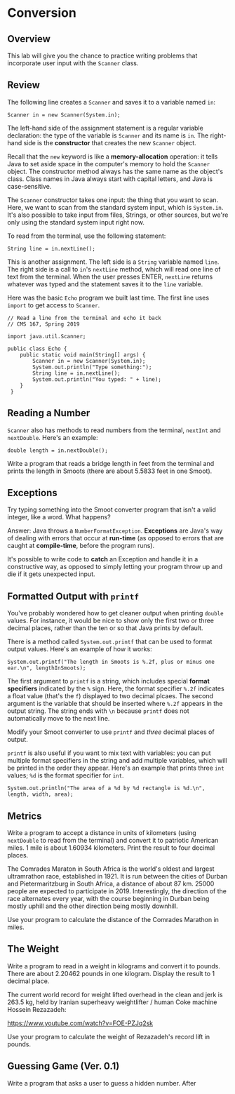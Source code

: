 # Conversion

## Overview

This lab will give you the chance to practice writing problems that incorporate user input with the `Scanner` class.

## Review

The following line creates a `Scanner` and saves it to a variable named `in`:

```
Scanner in = new Scanner(System.in);
```

The left-hand side of the assignment statement is a regular variable declaration: the type of the variable is `Scanner` and its name is
`in`. The right-hand side is the **constructor** that creates the new `Scanner` object.

Recall that the `new` keyword is like a **memory-allocation** operation: it tells Java to set aside space in the computer's memory to
hold the `Scanner` object. The constructor method always has the same name as the object's class. Class names in Java always start with
capital letters, and Java is case-sensitive.

The `Scanner` constructor takes one input: the thing that you want to scan. Here, we want to scan from the standard system input,
which is `System.in`. It's also possible to take input from files, Strings, or other sources, but we're only using the standard system 
input right now.

To read from the terminal, use the following statement:

```
String line = in.nextLine();
```

This is another assignment. The left side is a `String` variable named `line`. The right side is a call to `in`'s `nextLine` method, 
which will read one line of text from the terminal. When the user presses ENTER, `nextLine` returns whatever was typed and the statement 
saves it to the `line` variable.

Here was the basic `Echo` program we built last time. The first line uses `import` to get access to `Scanner`.

```
// Read a line from the terminal and echo it back
// CMS 167, Spring 2019

import java.util.Scanner;

public class Echo {
    public static void main(String[] args) {
        Scanner in = new Scanner(System.in);
        System.out.println("Type something:");
        String line = in.nextLine();
        System.out.println("You typed: " + line);
    }
 }
```

## Reading a Number

`Scanner` also has methods to read numbers from the terminal, `nextInt` and `nextDouble`. Here's an example:

```
double length = in.nextDouble();
```

Write a program that reads a bridge length in feet from the terminal and prints the length in Smoots (there are about 5.5833 feet in one
Smoot).


## Exceptions

Try typing something into the Smoot converter program that isn't a valid integer, like a word. What happens?

Answer: Java throws a `NumberFormatException`. **Exceptions** are Java's way of dealing with errors that occur at **run-time** (as
opposed to errors that are caught at **compile-time**, before the program runs).

It's possible to write code to **catch** an Exception and handle it in a constructive way, as opposed to simply letting your program 
throw up and die if it gets unexpected input.


## Formatted Output with `printf`

You've probably wondered how to get cleaner output when printing `double` values. For instance, it would be nice to show only the first
two or three decimal places, rather than the ten or so that Java prints by default.

There is a method called `System.out.printf` that can be used to format output values. Here's an example of how it works:

```
System.out.printf("The length in Smoots is %.2f, plus or minus one ear.\n", lengthInSmoots);
```

The first argument to `printf` is a string, which includes special **format specifiers** indicated by the `%` sign. Here, the format
specifier `%.2f` indicates a float value (that's the `f`) displayed to two decimal plcaes. The second argument is the variable that
should be inserted where `%.2f` appears in the output string. The string ends with `\n` because `printf` does not automatically move
to the next line.

Modify your Smoot converter to use `printf` and *three* decimal places of output.

`printf` is also useful if you want to mix text with variables: you can put multiple format specifiers in the string and add multiple
variables, which will be printed in the order they appear. Here's an example that prints three `int` values; `%d` is the format
specifier for `int`.

```
System.out.println("The area of a %d by %d rectangle is %d.\n", length, width, area);
```

## Metrics

Write a program to accept a distance in units of kilometers (using `nextDouble` to read from the terminal) and convert it to patriotic
American miles. 1 mile is about 1.60934 kilometers. Print the result to four decimal places.

The Comrades Maraton in South Africa is the world's oldest and largest ultramrathon race, established in 1921. It is run between the cities of Durban and Pietermaritzburg in South Africa, a distance of about 87 km. 25000 people are expected to participate in 2019. Interestingly, the direction of the race alternates every year, with the course beginning in Durban being mostly uphill and the other direction being mostly downhill.

Use your program to calculate the distance of the Comrades Marathon in miles.


## The Weight

Write a program to read in a weight in kilograms and convert it to pounds. There are about 2.20462 pounds in one kilogram. Display the result to 1 decimal place.

The current world record for weight lifted overhead in the clean and jerk is 263.5 kg, held by Iranian superheavy weightlifter / 
human Coke machine Hossein Rezazadeh:

https://www.youtube.com/watch?v=FOE-PZJq2sk

Use your program to calculate the weight of Rezazadeh's record lift in pounds.


## Guessing Game (Ver. 0.1)

Write a program that asks a user to guess a hidden number. After 
